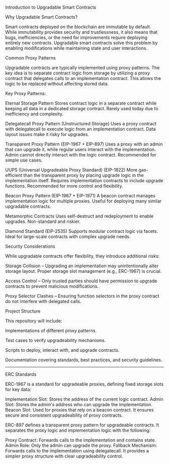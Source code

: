 Introduction to Upgradable Smart Contracts

Why Upgradable Smart Contracts?

Smart contracts deployed on the blockchain are immutable by default. While immutability provides security and trustlessness, it also means that bugs, inefficiencies, or the need for improvements require deploying entirely new contracts. Upgradable smart contracts solve this problem by enabling modifications while maintaining state and user interactions.

Common Proxy Patterns

Upgradable contracts are typically implemented using proxy patterns. The key idea is to separate contract logic from storage by utilizing a proxy contract that delegates calls to an implementation contract. This allows the logic to be replaced without affecting stored data.

Key Proxy Patterns:

Eternal Storage Pattern
Stores contract logic in a separate contract while keeping all data in a dedicated storage contract.
Rarely used today due to inefficiency and complexity.

Delegatecall Proxy Pattern (Unstructured Storage)
Uses a proxy contract with delegatecall to execute logic from an implementation contract.
Data layout issues make it risky for upgrades.

Transparent Proxy Pattern (EIP-1967 + EIP-897)
Uses a proxy with an admin that can upgrade it, while regular users interact with the implementation.
Admin cannot directly interact with the logic contract.
Recommended for simple use cases.

UUPS (Universal Upgradeable Proxy Standard) (EIP-1822)
More gas-efficient than the transparent proxy by placing upgrade logic in the implementation itself.
Requires implementation contracts to include upgrade functions.
Recommended for more control and flexibility.

Beacon Proxy Pattern (EIP-1967 + EIP-1971)
A beacon contract manages implementation logic for multiple proxies.
Useful for deploying many similar upgradable contracts.

Metamorphic Contracts
Uses self-destruct and redeployment to enable upgrades.
Non-standard and riskier.

Diamond Standard (EIP-2535)
Supports modular contract logic via facets.
Ideal for large-scale contracts with complex upgrade needs.

Security Considerations

While upgradable contracts offer flexibility, they introduce additional risks:

Storage Collision – Upgrading an implementation may unintentionally alter storage layout. Proper storage slot management (e.g., ERC-1967) is crucial.

Access Control – Only trusted parties should have permission to upgrade contracts to prevent malicious modifications.

Proxy Selector Clashes – Ensuring function selectors in the proxy contract do not interfere with delegated calls.

Project Structure

This repository will include:

Implementations of different proxy patterns.

Test cases to verify upgradeability mechanisms.

Scripts to deploy, interact with, and upgrade contracts.

Documentation covering standards, best practices, and security guidelines.

---

ERC Standards

ERC-1967 is a standard for upgradeable proxies, defining fixed storage slots for key data:

Implementation Slot: Stores the address of the current logic contract.
Admin Slot: Stores the admin's address who can upgrade the implementation.
Beacon Slot: Used for proxies that rely on a beacon contract.
It ensures secure and consistent upgradeability of proxy contracts.

ERC-897 defines a transparent proxy pattern for upgradeable contracts. It separates the proxy logic and implementation logic with the following:

Proxy Contract: Forwards calls to the implementation and contains state.
Admin Role: Only the admin can upgrade the proxy.
Fallback Mechanism: Forwards calls to the implementation using delegatecall.
It provides a simpler proxy structure with clear upgradeability control.
